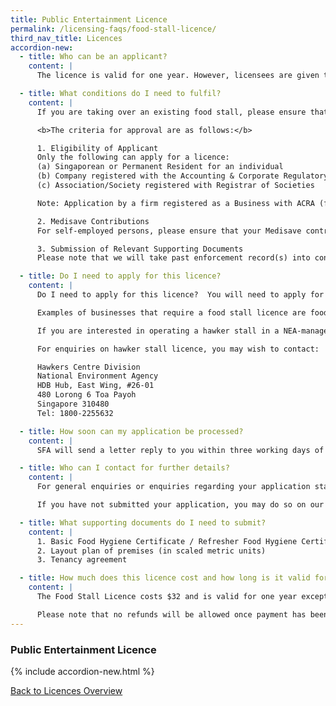 ```yaml
---
title: Public Entertainment Licence
permalink: /licensing-faqs/food-stall-licence/
third_nav_title: Licences
accordion-new:
  - title: Who can be an applicant?
    content: |
      The licence is valid for one year. However, licensees are given the option to pay $64 for a Food Stall Licence that is valid for two years.

  - title: What conditions do I need to fulfil?
    content: |
      If you are taking over an existing food stall, please ensure that the previous licensee had surrendered/cancelled his licence before you submit an application for the licence. Otherwise, there will be a delay in processing your application.

      <b>The criteria for approval are as follows:</b>

      1. Eligibility of Applicant
      Only the following can apply for a licence:
      (a) Singaporean or Permanent Resident for an individual
      (b) Company registered with the Accounting & Corporate Regulatory Authority (ACRA)
      (c) Association/Society registered with Registrar of Societies

      Note: Application by a firm registered as a Business with ACRA (formerly RCB) cannot be accepted. The sole proprietor or active partner must apply for a licence in his name.

      2. Medisave Contributions
      For self-employed persons, please ensure that your Medisave contributions are paid before applying for a licence.

      3. Submission of Relevant Supporting Documents
      Please note that we will take past enforcement record(s) into consideration for new licence applications and/or renewal.

  - title: Do I need to apply for this licence?
    content: |
      Do I need to apply for this licence?	You will need to apply for a Food Stall Licence if you intend to operate a retail food stall where food and/or drink are sold wholly by retail. It is a requirement under the Environmental Public Health Act. The purpose of licensing is to ensure cleanliness and food safety in food retail outlets and to prevent food-borne diseases.

      Examples of businesses that require a food stall licence are food stalls in private eating houses, coffeeshops, food courts, canteens, private markets.

      If you are interested in operating a hawker stall in a NEA-managed food centre/market, you need to first bid for a food stall in NEA's tender. Once you have secured a food stall in a successful bid and signed the tenancy agreement with NEA, a hawker stall licence will then be issued to you by the Singapore Food Agency (SFA).

      For enquiries on hawker stall licence, you may wish to contact:

      Hawkers Centre Division
      National Environment Agency
      HDB Hub, East Wing, #26-01
      480 Lorong 6 Toa Payoh
      Singapore 310480
      Tel: 1800-2255632

  - title: How soon can my application be processed?
    content: |
      SFA will send a letter reply to you within three working days of receipt of the application. If the application is incomplete, you will be informed to furnish the pending documents/information within two weeks. If the application is complete, SFA will issue the approval letter to you within five working days. Upon payment of the licence fee, the licence will be issued to you.

  - title: Who can I contact for further details?
    content: |
      For general enquiries or enquiries regarding your application status, please submit your enquiry and GoBusiness application ID through SFA's [online feedback form](https://www.sfa.gov.sg/feedback){:target="_blank"}.

      If you have not submitted your application, you may do so on our website.

  - title: What supporting documents do I need to submit?
    content: |
      1. Basic Food Hygiene Certificate / Refresher Food Hygiene Certificate of food handlers
      2. Layout plan of premises (in scaled metric units)
      3. Tenancy agreement

  - title: How much does this licence cost and how long is it valid for?
    content: |
      The Food Stall Licence costs $32 and is valid for one year except for food stalls in primary, secondary and junior college school canteens. Licensees are given the option to pay $64 for a Food Stall Licence that is valid for two years.

      Please note that no refunds will be allowed once payment has been made.
---
```


### Public Entertainment Licence

{% include accordion-new.html %}

[Back to Licences Overview](/licences/)
